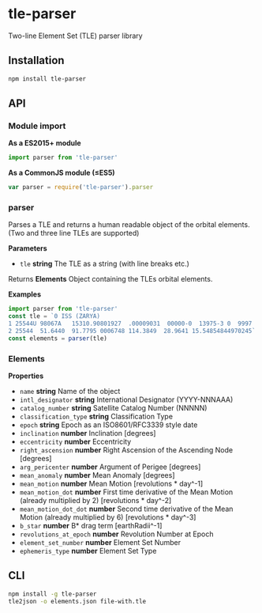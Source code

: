 
# tle-parser

Two-line Element Set (TLE) parser library

## Installation

```bash
npm install tle-parser
```

## API

### Module import

**As a ES2015+ module**
```javascript
import parser from 'tle-parser'
```

**As a CommonJS module (≤ES5)**
```javascript
var parser = require('tle-parser').parser
```

### parser

Parses a TLE and returns a human readable object of the orbital elements.
(Two and three line TLEs are supported)

**Parameters**

-   `tle` **string** The TLE as a string (with line breaks etc.)

Returns **Elements** Object containing the TLEs orbital elements.

**Examples**

```javascript
import parser from 'tle-parser'
const tle = `0 ISS (ZARYA)
1 25544U 98067A   15310.90801927  .00009031  00000-0  13975-3 0  9997
2 25544  51.6440  91.7795 0006748 114.3849  28.9641 15.54854844970245`
const elements = parser(tle)
```

### Elements

**Properties**

-   `name` **string** Name of the object
-   `intl_designator` **string** International Designator (YYYY-NNNAAA)
-   `catalog_number` **string** Satellite Catalog Number (NNNNN)
-   `classification_type` **string** Classification Type
-   `epoch` **string** Epoch as an ISO8601/RFC3339 style date
-   `inclination` **number** Inclination [degrees]
-   `eccentricity` **number** Eccentricity
-   `right_ascension` **number** Right Ascension of the Ascending Node [degrees]
-   `arg_pericenter` **number** Argument of Perigee [degrees]
-   `mean_anomaly` **number** Mean Anomaly [degrees]
-   `mean_motion` **number** Mean Motion [revolutions * day^-1]
-   `mean_motion_dot` **number** First time derivative of the Mean Motion (already multiplied by 2) [revolutions * day^-2]
-   `mean_motion_dot_dot` **number** Second time derivative of the Mean Motion (already multiplied by 6) [revolutions * day^-3]
-   `b_star` **number** B* drag term [earthRadii^-1]
-   `revolutions_at_epoch` **number** Revolution Number at Epoch
-   `element_set_number` **number** Element Set Number
-   `ephemeris_type` **number** Element Set Type

## CLI

```bash
npm install -g tle-parser
tle2json -o elements.json file-with.tle
```
